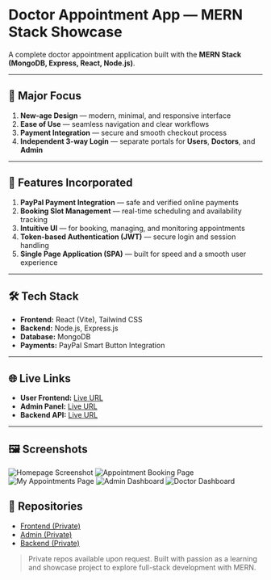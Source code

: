 # Doctor Appointment App — MERN Stack Showcase

A complete doctor appointment application built with the **MERN Stack (MongoDB, Express, React, Node.js)**.

---

## 🎯 Major Focus

1. **New-age Design** — modern, minimal, and responsive interface  
2. **Ease of Use** — seamless navigation and clear workflows  
3. **Payment Integration** — secure and smooth checkout process  
4. **Independent 3-way Login** — separate portals for **Users**, **Doctors**, and **Admin**

---

## 🚀 Features Incorporated

1. **PayPal Payment Integration** — safe and verified online payments  
2. **Booking Slot Management** — real-time scheduling and availability tracking  
3. **Intuitive UI** — for booking, managing, and monitoring appointments  
4. **Token-based Authentication (JWT)** — secure login and session handling  
5. **Single Page Application (SPA)** — built for speed and a smooth user experience  

---

## 🛠️ Tech Stack

- **Frontend:** React (Vite), Tailwind CSS  
- **Backend:** Node.js, Express.js  
- **Database:** MongoDB  
- **Payments:** PayPal Smart Button Integration  

---

## 🌐 Live Links

- **User Frontend:** [Live URL](https://appointmg.netlify.app/)  
- **Admin Panel:** [Live URL](https://appointmg-admin.netlify.app/)  
- **Backend API:** [Live URL](https://appointmg-backend.onrender.com)  

---

## 🖼️ Screenshots
![Homepage Screenshot](Appointmentmg-screenshots/Homepage.png)
![Appointment Booking Page](Appointmentmg-screenshots/Appointment-booking.png)
![My Appointments Page](Appointmentmg-screenshots/My-Appointments.png)
![Admin Dashboard](Appointmentmg-screenshots/Admin-dashboard.png)
![Doctor Dashboard](Appointmentmg-screenshots/Doctor-Dashboard.png)


## 📁 Repositories
- [Frontend (Private)](https://github.com/shubhbadonia/appointmg-frontend)  
- [Admin (Private)](https://github.com/shubhbadonia/appointmg-admin)  
- [Backend (Private)](https://github.com/shubhbadonia/appointmg-backend)

> Private repos available upon request.
> Built with passion as a learning and showcase project to explore full-stack development with MERN.
